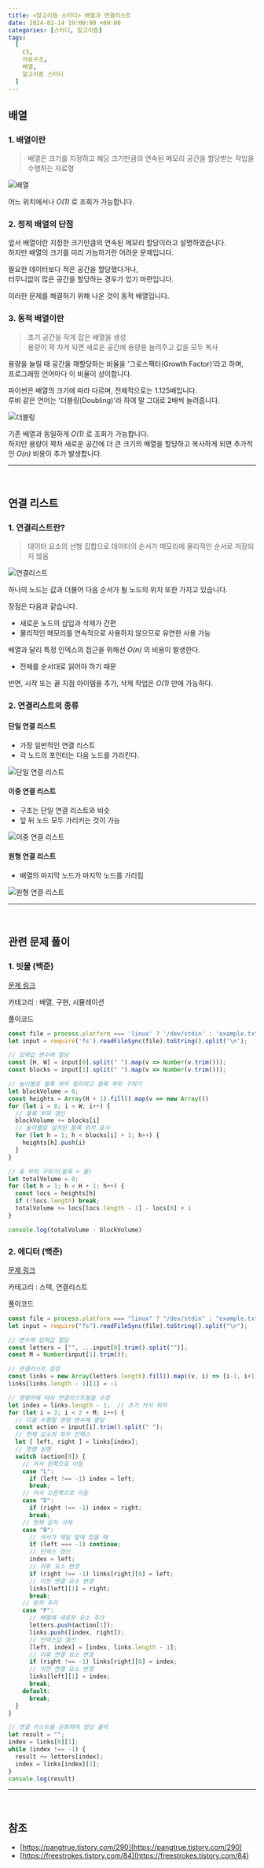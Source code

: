 ```yaml
---
title: <알고리즘 스터디> 배열과 연결리스트
date: 2024-02-14 19:00:00 +09:00
categories: [스터디, 알고리즘]
tags:
  [
    CS,
    자료구조,
    배열,
    알고리즘 스터디
  ]
---
```


## 배열

### 1. 배열이란

>  배열은 크기를 지정하고 해당 크기만큼의 연속된 메모리 공간을 할당받는 작업을 수행하는 자료형

![배열](https://media.geeksforgeeks.org/wp-content/uploads/array-2.png)

어느 위치에서나 *O(1)* 로 조회가 가능합니다.

### 2. 정적 배열의 단점

앞서 배열이란 지정한 크기만큼의 연속된 메모리 할당이라고 설명하였습니다.  
하지만 배열의 크기를 미리 가늠하기란 어려운 문제입니다.  

필요한 데이터보다 적은 공간을 할당했다거나,  
터무니없이 많은 공간을 할당하는 경우가 있기 마련입니다.  

이러한 문제를 해결하기 위해 나온 것이 동적 배열입니다.

### 3. 동적 배열이란

> 초기 공간을 작게 잡은 배열을 생성  
> 용량이 꽉 차게 되면 새로운 공간에 용량을 늘려주고 값을 모두 복사

용량을 늘릴 때 공간을 재할당하는 비율을 '그로스팩터(Growth Factor)'라고 하며,  
프로그래밍 언어마다 이 비율이 상이합니다.

파이썬은 배열의 크기에 따라 다르며, 전체적으로는 1.125배입니다.  
루비 같은 언어는 '더블링(Doubling)'라 하여 말 그대로 2배씩 늘려줍니다.

![더블링](https://img1.daumcdn.net/thumb/R1280x0/?scode=mtistory2&fname=https%3A%2F%2Fblog.kakaocdn.net%2Fdn%2FdD0tgR%2FbtqRCU8e9jR%2FfzVQa4BbVLTTFzYOyDpUFK%2Fimg.png)

기존 배열과 동일하게 *O(1)* 로 조회가 가능합니다.  
하지만 용량이 꽉차 새로운 공간에 더 큰 크기의 배열을 할당하고 복사하게 되면  추가적인 *O(n)* 비용이 추가 발생합니다.

<hr><br>

## 연결 리스트

### 1. 연결리스트란?

> 데이터 요소의 선형 집합으로 데이터의 순서가 메모리에 물리적인 순서로 저장되지 않음

![연결리스트](https://img1.daumcdn.net/thumb/R1280x0/?scode=mtistory2&fname=https%3A%2F%2Ft1.daumcdn.net%2Fcfile%2Ftistory%2F99CEE2425CB7F7CB10)

하나의 노드는 값과 더불어 다음 순서가 될 노드의 위치 또한 가지고 있습니다.  

장점은 다음과 같습니다.  
- 새로운 노드의 삽입과 삭제가 간편
- 물리적인 메모리를 연속적으로 사용하지 않으므로 유연한 사용 가능

배열과 달리 특정 인덱스의 접근을 위해선 *O(n)* 의 비용이 발생한다.  
- 전체를 순서대로 읽어야 하기 때문

반면, 시작 또는 끝 지점 아이템을 추가, 삭제 작업은 *O(1)* 만에 가능하다.

### 2. 연결리스트의 종류

#### 단일 연결 리스트
- 가장 일반적인 연결 리스트
- 각 노드의 포인터는 다음 노드를 가리킨다.

![단일 연결 리스트](https://upload.wikimedia.org/wikipedia/commons/thumb/9/9c/Single_linked_list.png/400px-Single_linked_list.png)


#### 이중 연결 리스트
- 구조는 단일 연결 리스트와 비슷
- 앞 뒤 노드 모두 가리키는 것이 가능

![이중 연결 리스트](https://upload.wikimedia.org/wikipedia/commons/thumb/c/ca/Doubly_linked_list.png/400px-Doubly_linked_list.png)


#### 원형 연결 리스트
- 배열의 마지막 노드가 마지막 노드를 가리킴

![원형 연결 리스트](https://upload.wikimedia.org/wikipedia/commons/thumb/9/98/Circurlar_linked_list.png/400px-Circurlar_linked_list.png)

<hr><br>

## 관련 문제 풀이

### 1. 빗물 (백준)

[문제 링크](https://www.acmicpc.net/problem/14719)

카테고리 : 배열, 구현, 시뮬레이션

풀이코드
```js
const file = process.platform === 'linux' ? '/dev/stdin' : 'example.txt';
let input = require('fs').readFileSync(file).toString().split('\n');

// 입력값 변수에 할당
const [H, W] = input[0].split(" ").map(v => Number(v.trim()));
const blocks = input[1].split(" ").map(v => Number(v.trim()));

// 높이별로 블록 위치 정리하고 블록 부피 구하기
let blockVolume = 0;
const heights = Array(H + 1).fill().map(v => new Array())
for (let i = 0; i < W; i++) {
  // 블록 부피 갱신
  blockVolume += blocks[i]
  // 높이별로 설치된 블록 위치 표시
  for (let h = 1; h < blocks[i] + 1; h++) {
    heights[h].push(i)
  }
}

// 총 부피 구하기(블록 + 물)
let totalVolume = 0;
for (let h = 1; h < H + 1; h++) {
  const locs = heights[h]
  if (!locs.length) break;
  totalVolume += locs[locs.length - 1] - locs[0] + 1
}

console.log(totalVolume - blockVolume)
```

### 2. 에디터 (백준)

[문제 링크](https://www.acmicpc.net/problem/1406)

카테고리 : 스택, 연결리스트

풀이코드
```js
const file = process.platform === "linux" ? "/dev/stdin" : "example.txt";
let input = require("fs").readFileSync(file).toString().split("\n");

// 변수에 입력값 할당
const letters = ["", ...input[0].trim().split("")];
const M = Number(input[1].trim());

// 연결리스트 설정
const links = new Array(letters.length).fill().map((v, i) => [i-1, i+1]);
links[links.length - 1][1] = -1

// 명령어에 따라 연결리스트들을 수정
let index = links.length - 1;  // 초기 커서 위치
for (let i = 2; i < 2 + M; i++) {
  // 다음 수행할 명령 변수에 할당
  const action = input[i].trim().split(" ");
  // 현재 요소의 좌우 인덱스
  let [ left, right ] = links[index];
  // 명령 실행
  switch (action[0]) {
    // 커서 왼쪽으로 이동
    case "L":  
      if (left !== -1) index = left;
      break;
    // 커서 오른쪽으로 이동
    case "D":  
      if (right !== -1) index = right;
      break;
    // 현재 문자 삭제
    case "B":  
      // 커서가 제일 앞에 있을 때
      if (left === -1) continue;
      // 인덱스 갱신
      index = left;
      // 이후 요소 변경
      if (right !== -1) links[right][0] = left;
      // 이전 연결 요소 변경
      links[left][1] = right;
      break;
    // 문자 추가
    case "P":  
      // 배열에 새로운 요소 추가
      letters.push(action[1]);
      links.push([index, right]);
      // 인덱스값 갱신
      [left, index] = [index, links.length - 1];
      // 이후 연결 요소 변경
      if (right !== -1) links[right][0] = index;
      // 이전 연결 요소 변경
      links[left][1] = index;
      break;
    default:
      break;
  }
}

// 연결 리스트를 순회하며 정답 출력
let result = "";
index = links[0][1];
while (index !== -1) {
  result += letters[index];
  index = links[index][1];
}
console.log(result)
```

<hr><br>

## 참조
- [https://pangtrue.tistory.com/290](https://pangtrue.tistory.com/290)
- [https://freestrokes.tistory.com/84](https://freestrokes.tistory.com/84)
